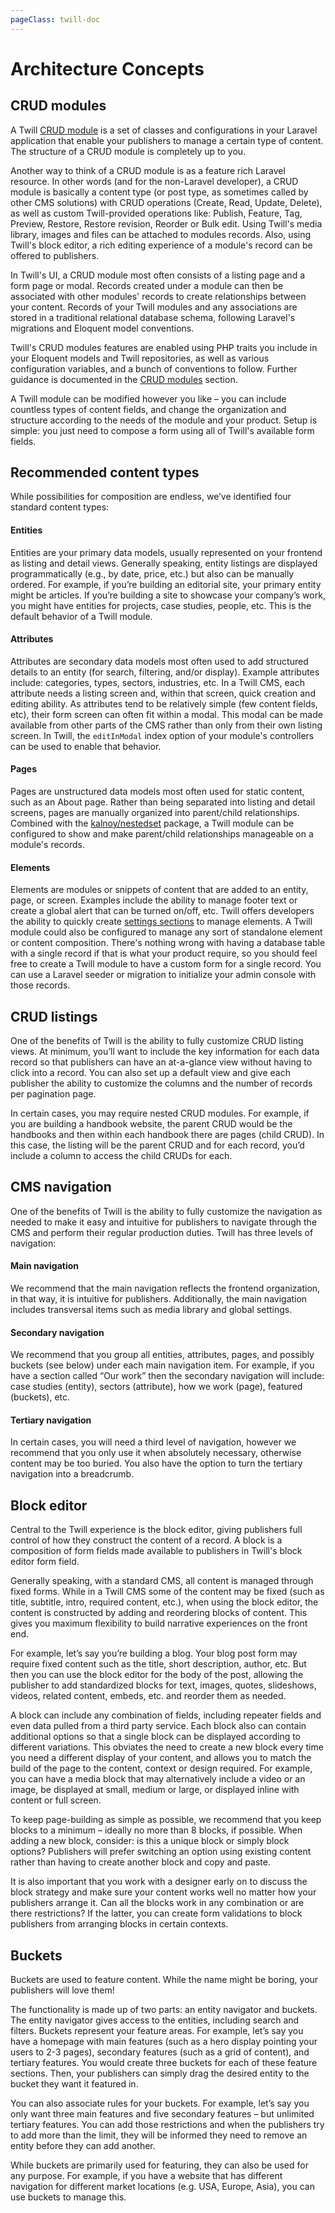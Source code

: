```yaml
---
pageClass: twill-doc
---
```


# Architecture Concepts

## CRUD modules

A Twill [CRUD module](/crud-modules/) is a set of classes and configurations in your Laravel application that enable your publishers to manage a certain type of content. The structure of a CRUD module is completely up to you.

Another way to think of a CRUD module is as a feature rich Laravel resource. In other words (and for the non-Laravel developer), a CRUD module is basically a content type (or post type, as sometimes called by other CMS solutions) with CRUD operations (Create, Read, Update, Delete), as well as custom Twill-provided operations like: Publish, Feature, Tag, Preview, Restore, Restore revision, Reorder or Bulk edit. Using Twill's media library, images and files can be attached to modules records. Also, using Twill's block editor, a rich editing experience of a module's record can be offered to publishers.

In Twill's UI, a CRUD module most often consists of a listing page and a form page or modal. Records created under a module can then be associated with other modules' records to create relationships between your content. Records of your Twill modules and any associations are stored in a traditional relational database schema, following Laravel's migrations and Eloquent model conventions.

Twill's CRUD modules features are enabled using PHP traits you include in your Eloquent models and Twill repositories, as well as various configuration variables, and a bunch of conventions to follow. Further guidance is documented in the [CRUD modules](/crud-modules/) section.

A Twill module can be modified however you like – you can include countless types of content fields, and change the organization and structure according to the needs of the module and your product. Setup is simple: you just need to compose a form using all of Twill's available form fields.

## Recommended content types

While possibilities for composition are endless, we’ve identified four standard content types:

#### Entities

Entities are your primary data models, usually represented on your frontend as listing and detail views. Generally speaking, entity listings are displayed programmatically (e.g., by date, price, etc.) but also can be manually ordered. For example, if you’re building an editorial site, your primary entity might be articles. If you’re building a site to showcase your company’s work, you might have entities for projects, case studies, people, etc. This is the default behavior of a Twill module.

#### Attributes

Attributes are secondary data models most often used to add structured details to an entity (for search, filtering, and/or display). Example attributes include: categories, types, sectors, industries, etc. In a Twill CMS, each attribute needs a listing screen and, within that screen, quick creation and editing ability. As attributes tend to be relatively simple (few content fields, etc), their form screen can often fit within a modal. This modal can be made available from other parts of the CMS rather than only from their own listing screen. In Twill, the `editInModal` index option of your module's controllers can be used to enable that behavior.

#### Pages

Pages are unstructured data models most often used for static content, such as an About page. Rather than being separated into listing and detail screens, pages are manually organized into parent/child relationships. Combined with the [kalnoy/nestedset](https://github.com/lazychaser/laravel-nestedset) package, a Twill module can be configured to show and make parent/child relationships manageable on a module's records.

#### Elements

Elements are modules or snippets of content that are added to an entity, page, or screen. Examples include the ability to manage footer text or create a global alert that can be turned on/off, etc. Twill offers developers the ability to quickly create [settings sections](/settings-sections/) to manage elements. A Twill module could also be configured to manage any sort of standalone element or content composition. There's nothing wrong with having a database table with a single record if that is what your product require, so you should feel free to create a Twill module to have a custom form for a single record. You can use a Laravel seeder or migration to initialize your admin console with those records.

## CRUD listings

One of the benefits of Twill is the ability to fully customize CRUD listing views. At minimum, you’ll want to include the key information for each data record so that publishers can have an at-a-glance view without having to click into a record. You can also set up a default view and give each publisher the ability to customize the columns and the number of records per pagination page.

In certain cases, you may require nested CRUD modules. For example, if you are building a handbook website, the parent CRUD would be the handbooks and then within each handbook there are pages (child CRUD). In this case, the listing will be the parent CRUD and for each record, you’d include a column to access the child CRUDs for each.

## CMS navigation

One of the benefits of Twill is the ability to fully customize the navigation as needed to make it easy and intuitive for publishers to navigate through the CMS and perform their regular production duties. Twill has three levels of navigation:

#### Main navigation

We recommend that the main navigation reflects the frontend organization, in that way, it is intuitive for publishers. Additionally, the main navigation includes transversal items such as media library and global settings.

#### Secondary navigation

We recommend that you group all entities, attributes, pages, and possibly buckets (see below) under each main navigation item. For example, if you have a section called “Our work” then the secondary navigation will include: case studies (entity), sectors (attribute), how we work (page), featured (buckets), etc.

#### Tertiary navigation

In certain cases, you will need a third level of navigation, however we recommend that you only use it when absolutely necessary, otherwise content may be too buried. You also have the option to turn the tertiary navigation into a breadcrumb.

## Block editor

Central to the Twill experience is the block editor, giving publishers full control of how they construct the content of a record. A block is a composition of form fields made available to publishers in Twill's block editor form field.

Generally speaking, with a standard CMS, all content is managed through fixed forms. While in a Twill CMS some of the content may be fixed (such as title, subtitle, intro, required content, etc.), when using the block editor, the content is constructed by adding and reordering blocks of content. This gives you maximum flexibility to build narrative experiences on the front end.

For example, let’s say you’re building a blog. Your blog post form may require fixed content such as the title, short description, author, etc. But then you can use the block editor for the body of the post, allowing the publisher to add standardized blocks for text, images, quotes, slideshows, videos, related content, embeds, etc. and reorder them as needed.

A block can include any combination of fields, including repeater fields and even data pulled from a third party service. Each block also can contain additional options so that a single block can be displayed according to different variations. This obviates the need to create a new block every time you need a different display of your content, and allows you to match the build of the page to the content, context or design required. For example, you can have a media block that may alternatively include a video or an image, be displayed at small, medium or large, or displayed inline with content or full screen.

To keep page-building as simple as possible, we recommend that you keep blocks to a minimum – ideally no more than 8 blocks, if possible. When adding a new block, consider: is this a unique block or simply block options? Publishers will prefer switching an option using existing content rather than having to create another block and copy and paste.

It is also important that you work with a designer early on to discuss the block strategy and make sure your content works well no matter how your publishers arrange it. Can all the blocks work in any combination or are there restrictions? If the latter, you can create form validations to block publishers from arranging blocks in certain contexts.

## Buckets

Buckets are used to feature content. While the name might be boring, your publishers will love them!

The functionality is made up of two parts: an entity navigator and buckets. The entity navigator gives access to the entities, including search and filters. Buckets represent your feature areas. For example, let’s say you have a homepage with main features (such as a hero display pointing your users to 2-3 pages), secondary features (such as a grid of content), and tertiary features. You would create three buckets for each of these feature sections. Then, your publishers can simply drag the desired entity to the bucket they want it featured in.

You can also associate rules for your buckets. For example, let’s say you only want three main features and five secondary features – but unlimited tertiary features. You can add those restrictions and when the publishers try to add more than the limit, they will be informed they need to remove an entity before they can add another.

While buckets are primarily used for featuring, they can also be used for any purpose. For example, if you have a website that has different navigation for different market locations (e.g. USA, Europe, Asia), you can use buckets to manage this.
